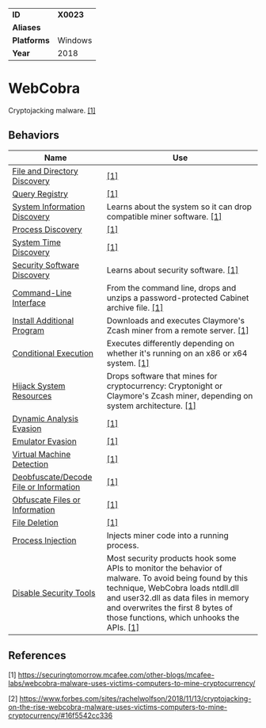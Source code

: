 |||
|---------|------------------------|
|**ID**|**X0023**|
|**Aliases**||
|**Platforms**|Windows|
|**Year**| 2018 |


WebCobra
========
Cryptojacking malware. [[1]](#1)

Behaviors
---------
|Name|Use|
|---------------------|-------------------------------------------------------|
|[File and Directory Discovery](https://github.com/MBCProject/mbc-markdown/blob/master/discovery/file-and-directory-discover.md) | [[1]](#1) |
|[Query Registry](https://github.com/MBCProject/mbc-markdown/blob/master/discovery/query-registry.md) | [[1]](#1) |
|[System Information Discovery](https://github.com/MBCProject/mbc-markdown/blob/master/discovery/system-info-discover.md) | Learns about the system so it can drop compatible miner software.  [[1]](#1)|
|[Process Discovery](https://github.com/MBCProject/mbc-markdown/blob/master/discovery/process-discover.md) |  [[1]](#1)|
|[System Time Discovery](https://github.com/MBCProject/mbc-markdown/blob/master/discovery/system-time-discover.md) | [[1]](#1) |
|[Security Software Discovery](https://github.com/MBCProject/mbc-markdown/blob/master/discovery/security-sw-discover.md) | Learns about security software. [[1]](#1)|
|[Command-Line Interface](https://github.com/MBCProject/mbc-markdown/blob/master/execution/command-line.md) | From the command line, drops and unzips a password-protected Cabinet archive file. [[1]](#1) |
|[Install Additional Program](https://github.com/MBCProject/mbc-markdown/blob/master/evasion/execution/install-prog.md)| Downloads and executes Claymore's Zcash miner from a remote server. [[1]](#1) |
|[Conditional Execution](https://github.com/MBCProject/mbc-markdown/blob/master/execution/conditional-execute.md) | Executes differently depending on whether it's running on an x86 or x64 system. [[1]](#1) |
|[Hijack System Resources](https://github.com/MBCProject/mbc-markdown/blob/master/impact/hijack-system-resources.md)| Drops software that mines for cryptocurrency: Cryptonight or Claymore's Zcash miner, depending on system architecture. [[1]](#1)|
|[Dynamic Analysis Evasion](https://github.com/MBCProject/mbc-markdown/blob/master/anti-behavioral-analysis/evade-dynamic-analysis.md) |  [[1]](#1)|
|[Emulator Evasion](https://github.com/MBCProject/mbc-markdown/blob/master/anti-behavioral-analysis/evade-emulator.md) |  [[1]](#1)|
|[Virtual Machine Detection](https://github.com/MBCProject/mbc-markdown/blob/master/anti-behavioral-analysis/detect-vm.md) |  [[1]](#1)|
|[Deobfuscate/Decode File or Information](https://github.com/MBCProject/mbc-markdown/blob/master/defense-evasion/deobfuscate-files.md) |  [[1]](#1)|
|[Obfuscate Files or Information](https://github.com/MBCProject/mbc-markdown/blob/master/defense-evasion/obfuscate-files.md) |  [[1]](#1)|
|[File Deletion](https://github.com/MBCProject/mbc-markdown/blob/master/defense-evasion/file-deletion.md) |  [[1]](#1)|
|[Process Injection](https://github.com/MBCProject/mbc-markdown/blob/master/defense-evasion/process-inject.md)| Injects miner code into a running process.|
|[Disable Security Tools](https://github.com/MBCProject/mbc-markdown/blob/master/defense-evasion/disable-security-tools.md) | Most security products hook some APIs to monitor the behavior of malware. To avoid being found by this technique, WebCobra loads ntdll.dll and user32.dll as data files in memory and overwrites the first 8 bytes of those functions, which unhooks the APIs.  [[1]](#1)|

References
----------
<a name="1">[1]</a> https://securingtomorrow.mcafee.com/other-blogs/mcafee-labs/webcobra-malware-uses-victims-computers-to-mine-cryptocurrency/

<a name="2">[2]</a> https://www.forbes.com/sites/rachelwolfson/2018/11/13/cryptojacking-on-the-rise-webcobra-malware-uses-victims-computers-to-mine-cryptocurrency/#16f5542cc336